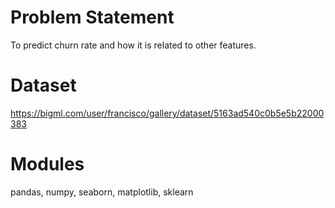 # Problem Statement

To predict churn rate and how it is related to other features.

# Dataset

https://bigml.com/user/francisco/gallery/dataset/5163ad540c0b5e5b22000383

# Modules

pandas, numpy, seaborn, matplotlib, sklearn
